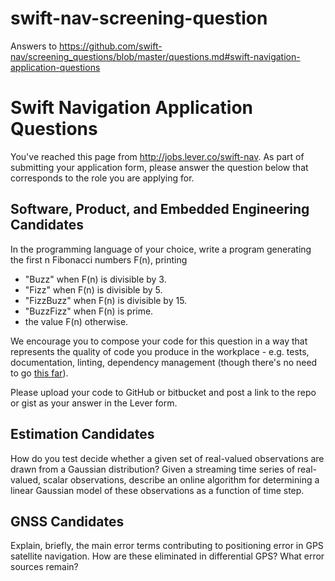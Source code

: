 # swift-nav-screening-question
Answers to https://github.com/swift-nav/screening_questions/blob/master/questions.md#swift-navigation-application-questions

# Swift Navigation Application Questions

You've reached this page from http://jobs.lever.co/swift-nav. As part of submitting your application form, please answer the question below that corresponds to the role you are applying for.

## Software, Product, and Embedded Engineering Candidates

In the programming language of your choice, write a program generating the first n Fibonacci numbers F(n), printing
- "Buzz" when F(n) is divisible by 3.
- "Fizz" when F(n) is divisible by 5.
- "FizzBuzz" when F(n) is divisible by 15.
- "BuzzFizz" when F(n) is prime.
- the value F(n) otherwise.

We encourage you to compose your code for this question in a way that represents the quality of code you produce in the workplace - e.g. tests, documentation, linting, dependency management (though there's no need to go [this far](https://github.com/EnterpriseQualityCoding/FizzBuzzEnterpriseEdition/)).

Please upload your code to GitHub or bitbucket and post a link to the repo or gist as your answer in the Lever form. 

## Estimation Candidates

How do you test decide whether a given set of real-valued observations are drawn from a Gaussian distribution? Given a streaming time series of real-valued, scalar observations, describe an online algorithm for determining a linear Gaussian model of these observations as a function of time step.

## GNSS Candidates

Explain, briefly, the main error terms contributing to positioning error in GPS satellite navigation. How are these eliminated in differential GPS? What error sources remain?
